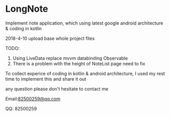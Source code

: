 # LongNote
Implement note application, which using latest google android architecture &amp; coding in kotlin  

2018-4-10 upload base whole project files

TODO: 

1. Using LiveData replace mvvm databinding Observable
2. There is a problem with the height of NoteList page need to fix

To collect experice of coding in kotlin & android architecture, I used my rest time to implement this and share it out

any question please don't hesitate to contact me 

Email:82500259@qq.com

QQ:   82500259

